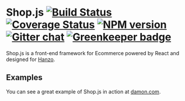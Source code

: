 # Shop.js  [![Build Status][travis-image]][travis-url] [![Coverage Status][coveralls-image]][coveralls-url] [![NPM version][npm-image]][npm-url]  [![Gitter chat][gitter-image]][gitter-url] [![Greenkeeper badge](https://badges.greenkeeper.io/shopjs/shop.js.svg)](https://greenkeeper.io/)
Shop.js is a front-end framework for Ecommerce powered by React and designed for
[Hanzo](https://hanzo.ai).

## Examples
You can see a great example of Shop.js in action at
[damon.com](https://damon.com).

[shop.js]:         https://cdn.rawgit.com/shopjs/shop.js/v0.0.1/shop.min.js
[travis-url]:      https://travis-ci.org/shopjs/shop.js
[travis-image]:    https://img.shields.io/travis/shopjs/shop.js.svg
[coveralls-url]:   https://coveralls.io/r/shopjs/shop.js/
[coveralls-image]: https://img.shields.io/coveralls/shopjs/shop.js.svg
[npm-url]:         https://www.npmjs.com/package/shop.js
[npm-image]:       https://img.shields.io/npm/v/shop.js.svg
[downloads-image]: https://img.shields.io/npm/dm/shop.js.svg
[downloads-url]:   http://badge.fury.io/js/shop.js
[gitter-url]:      https://gitter.im/shopjs/chat
[gitter-image]:    https://img.shields.io/badge/gitter-join_chat-brightgreen.svg

[hanzo]:           https://hanzo.ai
